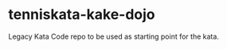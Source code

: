 tenniskata-kake-dojo
====================

Legacy Kata Code repo to be used as starting point for the kata.